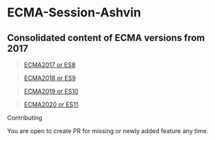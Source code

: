 # ECMA-Session-Ashvin

## Consolidated content of ECMA versions from 2017

> [ECMA2017 or ES8](ECMA/ECMA2017.md)

> [ECMA2018 or ES9](ECMA/ECMA2018.md)

> [ECMA2019 or ES10](ECMA/ECMA2019.md)

> [ECMA2020 or ES11](ECMA/ECMA2020.md)

Contributing

You are open to create PR for missing or newly added feature any time.